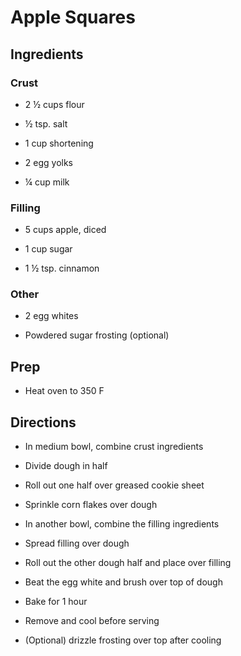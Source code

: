 # Apple Squares

## Ingredients

### Crust

- 2 ½ cups flour

- ½ tsp. salt

- 1 cup shortening

- 2 egg yolks

- ¼ cup milk

### Filling

- 5 cups apple, diced

- 1 cup sugar

- 1 ½ tsp. cinnamon

### Other

- 2 egg whites

- Powdered sugar frosting (optional)

## Prep

- Heat oven to 350 F

## Directions

- In medium bowl, combine crust ingredients

- Divide dough in half

- Roll out one half over greased cookie sheet

- Sprinkle corn flakes over dough

- In another bowl, combine the filling ingredients

- Spread filling over dough

- Roll out the other dough half and place over filling

- Beat the egg white and brush over top of dough

- Bake for 1 hour

- Remove and cool before serving

- (Optional) drizzle frosting over top after cooling
